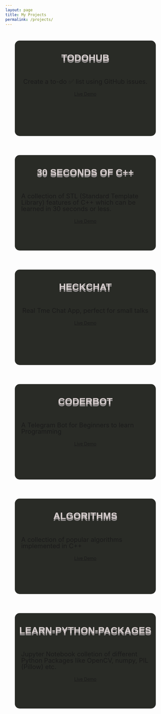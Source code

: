 ```yaml
---
layout: page
title: My Projects
permalink: /projects/
---
```

<style type="text/css">
    #projects {
            max-width: 740px;
            min-height: 300px;
            /* display: table; */
            background-color: red;
            border-radius: 15px 15px;
            transition: all .2s ease-in-out;
            margin: 30px;
            background-color: #292b26;
        }
        #projects:hover{
            transform: scale(1.1);
            box-shadow: rgba(0, 0, 0, 0.75) 13px 17px 26px -1px;
            border-radius: 40px 40px 40px 40px;
        }
        #name h2{
            text-align: center;
            padding: 10px 10px 10px 10px;
        }
        #desct {
            display: flex;
            justify-content: center;
            align-items: center;
        }
        h2 {
            margin: 0.8em 0 0.5em 0;
            color: #d7cece;
            font-weight: bold;
            font-family: 'Ultra', sans-serif;
            font-size: 30px;
            line-height: 40px;
            text-transform: uppercase;
            text-shadow: 0 5px #928d8d, 0 6px #777;
        }
        #link {
            display: flex;
            justify-content: center;
            align-items: center;
        }
        #link img {
            width: 50px;
            height: 50px;
            transition: transform .3s ease-in-out;
            float: left;
        }
        #link img:hover {
            background-color: white;
            border-radius: 50%;
            transform: rotate(360deg);
        }
        #link .code-text {
            visibility: hidden;
            width: 120px;
            background-color: black;
            color: #fff;
            text-align: center;
            border-radius: 6px;
            padding: 5px 0;

            /* Position the tooltip */
            position: absolute;
            top: 170px;
            left: 60%;
        }
        #link:hover .code-text {
              visibility: visible;
        }
        #link2 {
            display: flex;
            justify-content: center;
            align-items: center;
        }
        #link2 img {
            width: 50px;
            float: right;
            height: 50px;
        }
        #desct p {
            font-size: 20px;
            line-height: 20px;
            margin: 20px;
        }
        #link2 .tooltiptext {
            visibility: hidden;
            width: 120px;
            background-color: black;
            color: #fff;
            text-align: center;
            border-radius: 6px;
            padding: 5px 0;

            /* Position the tooltip */
            position: absolute;
            top: 220px;
            left: 60%;
        }
        #link2:hover .tooltiptext {
              visibility: visible;
        }
        .cards {
            display: grid;
            grid-template-columns: auto;
            position: relative;
            align-items: center;
            justify-content: center;
        }
</style>
<div class="cards">
        <div id="projects">
            <div id = "name">
                <h2>todohub</h2>
            </div>
            <div id = "desct">
                <p>Create a to-do ✅ list using GitHub issues.</p>
            </div>
            <div id = "link">
                <a href="https://github.com/Bhupesh-V/todohub">
                    <i class="svg-icon github"></i>
                </a>
            </div>
            <div id = "link2">
                <a href="https://todohub.netlify.com/">Live Demo</a>
            </div>
        </div>
            <div id="projects">
            <div id = "name">
                <h2>30 Seconds of C++</h2>
            </div>
            <div id = "desct">
                <p>A collection of STL (Standard Template Library) features of C++ which can be learned in 30 seconds or less.</p>
            </div>
            <div id = "link">
                <a href="https://github.com/Bhupesh-V/30-seconds-of-cpp">
                    <i class="svg-icon github"></i>
                </a>
            </div>
            <div id = "link2">
                <a href="http://bhupeshv.me/30-seconds-of-cpp/">Live Demo</a>
            </div>
        </div>
        <div id="projects">
            <div id = "name">
                <h2>HeckChat</h2>
            </div>
            <div id = "desct">
                <p>Real Tme Chat App, perfect for small talks</p>
            </div>
            <div id = "link">
                <a href="https://github.com/Bhupesh-V/HeckChat">
                    <i class="svg-icon github"></i>
                </a>
            </div>
            <div id = "link2">
                <a href="https://heckchat.herokuapp.com/">Live Demo</a>
            </div>
        </div>
        <div id="projects">
            <div id = "name">
                <h2>CoderBot</h2>
            </div>
            <div id = "desct">
                <p>A Telegram Bot for Beginners to learn Programming</p>
            </div>
            <div id = "link">
                <a href="https://github.com/Bhupesh-V/CoderBot">
                    <i class="svg-icon github"></i>
                </a>
            </div>
            <div id = "link2">
                <a href="https://telegram.me/bhupesh_bot">Live Demo</a>
            </div>
        </div>
        <div id="projects">
            <div id = "name">
                <h2>Algorithms</h2>
            </div>
            <div id = "desct">
                <p>A collection of popular algorithms implemented in C++</p>
            </div>
            <div id = "link">
                <a href="https://github.com/Bhupesh-V/Algorithms">
                    <i class="svg-icon github"></i>
                </a>
            </div>
            <div id = "link2">
                <a href="https://github.com/Bhupesh-V/Algorithms">Live Demo</a>
            </div>
        </div>
        <div id="projects">
            <div id = "name">
                <h2>Learn-Python-Packages</h2>
            </div>
            <div id = "desct">
                <p>Jupyter Notebook colletion of different Python Packages like OpenCV, numpy, PIL (Pillow) etc.</p>
            </div>
            <div id = "link">
                <a href="https://github.com/Bhupesh-V/Learn-Python-Packages">
                    <i class="svg-icon github"></i>
                </a>
            </div>
            <div id = "link2">
                <a href="https://github.com/Bhupesh-V/Learn-Python-Packages">Live Demo</a>
            </div>
        </div>
    </div>